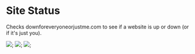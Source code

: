 # Site Status

Checks downforeveryoneorjustme.com to see if a website is up or down (or if it's just
you).

![](https://raw.githubusercontent.com/hlissner/lb6-actions/master/images/cb-sts-01.png);
![](https://raw.githubusercontent.com/hlissner/lb6-actions/master/images/cb-sts-02.png);
![](https://raw.githubusercontent.com/hlissner/lb6-actions/master/images/cb-sts-03.png);
